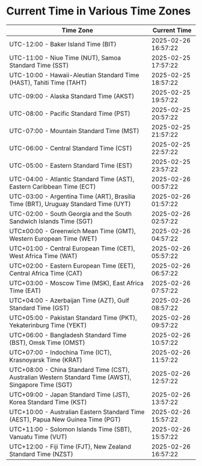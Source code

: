 # Current Time in Various Time Zones

| Time Zone | Current Time |
|-----------|--------------|
| UTC-12:00 - Baker Island Time (BIT) | 2025-02-26 16:57:22 |
| UTC-11:00 - Niue Time (NUT), Samoa Standard Time (SST) | 2025-02-25 17:57:22 |
| UTC-10:00 - Hawaii-Aleutian Standard Time (HAST), Tahiti Time (TAHT) | 2025-02-25 18:57:22 |
| UTC-09:00 - Alaska Standard Time (AKST) | 2025-02-25 19:57:22 |
| UTC-08:00 - Pacific Standard Time (PST) | 2025-02-25 20:57:22 |
| UTC-07:00 - Mountain Standard Time (MST) | 2025-02-25 21:57:22 |
| UTC-06:00 - Central Standard Time (CST) | 2025-02-25 22:57:22 |
| UTC-05:00 - Eastern Standard Time (EST) | 2025-02-25 23:57:22 |
| UTC-04:00 - Atlantic Standard Time (AST), Eastern Caribbean Time (ECT) | 2025-02-26 00:57:22 |
| UTC-03:00 - Argentina Time (ART), Brasília Time (BRT), Uruguay Standard Time (UYT) | 2025-02-26 01:57:22 |
| UTC-02:00 - South Georgia and the South Sandwich Islands Time (SGT) | 2025-02-26 02:57:22 |
| UTC±00:00 - Greenwich Mean Time (GMT), Western European Time (WET) | 2025-02-26 04:57:22 |
| UTC+01:00 - Central European Time (CET), West Africa Time (WAT) | 2025-02-26 05:57:22 |
| UTC+02:00 - Eastern European Time (EET), Central Africa Time (CAT) | 2025-02-26 06:57:22 |
| UTC+03:00 - Moscow Time (MSK), East Africa Time (EAT) | 2025-02-26 07:57:22 |
| UTC+04:00 - Azerbaijan Time (AZT), Gulf Standard Time (GST) | 2025-02-26 08:57:22 |
| UTC+05:00 - Pakistan Standard Time (PKT), Yekaterinburg Time (YEKT) | 2025-02-26 09:57:22 |
| UTC+06:00 - Bangladesh Standard Time (BST), Omsk Time (OMST) | 2025-02-26 10:57:22 |
| UTC+07:00 - Indochina Time (ICT), Krasnoyarsk Time (KRAT) | 2025-02-26 11:57:22 |
| UTC+08:00 - China Standard Time (CST), Australian Western Standard Time (AWST), Singapore Time (SGT) | 2025-02-26 12:57:22 |
| UTC+09:00 - Japan Standard Time (JST), Korea Standard Time (KST) | 2025-02-26 13:57:22 |
| UTC+10:00 - Australian Eastern Standard Time (AEST), Papua New Guinea Time (PGT) | 2025-02-26 15:57:22 |
| UTC+11:00 - Solomon Islands Time (SBT), Vanuatu Time (VUT) | 2025-02-26 15:57:22 |
| UTC+12:00 - Fiji Time (FJT), New Zealand Standard Time (NZST) | 2025-02-26 16:57:22 |
